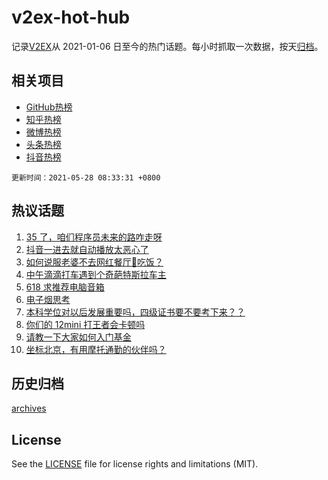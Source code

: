 # v2ex-hot-hub

 记录[V2EX](https://www.v2ex.com/)从 2021-01-06 日至今的热门话题。每小时抓取一次数据，按天[归档](archives)。
 
 ## 相关项目

- [GitHub热榜](https://github.com/snaildev/github-hot-hub)
- [知乎热榜](https://github.com/snaildev/zhihu-hot-hub)
- [微博热榜](https://github.com/snaildev/weibo-hot-hub)
- [头条热榜](https://github.com/snaildev/toutiao-hot-hub)
- [抖音热榜](https://github.com/snaildev/douyin-hot-hub)


 `更新时间：2021-05-28 08:33:31 +0800`

## 热议话题

1. [35 了，咱们程序员未来的路咋走呀](https://www.v2ex.com/t/779479)
1. [抖音一进去就自动播放太恶心了](https://www.v2ex.com/t/779511)
1. [如何说服老婆不去网红餐厅🍴吃饭？](https://www.v2ex.com/t/779502)
1. [中午滴滴打车遇到个奇葩特斯拉车主](https://www.v2ex.com/t/779566)
1. [618 求推荐电脑音箱](https://www.v2ex.com/t/779473)
1. [电子烟思考](https://www.v2ex.com/t/779513)
1. [本科学位对以后发展重要吗，四级证书要不要考下来？？](https://www.v2ex.com/t/779483)
1. [你们的 12mini 打王者会卡顿吗](https://www.v2ex.com/t/779495)
1. [请教一下大家如何入门基金](https://www.v2ex.com/t/779578)
1. [坐标北京，有用摩托通勤的伙伴吗？](https://www.v2ex.com/t/779509)

## 历史归档

[archives](archives)

## License

See the [LICENSE](LICENSE) file for license rights and limitations (MIT).
